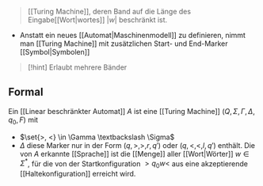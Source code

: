 > [[Turing Machine]], deren Band auf die Länge des Eingabe[[Wort|wortes]] $|w|$ beschränkt ist.


- Anstatt ein neues [[Automat|Maschinenmodell]] zu definieren, nimmt man [[Turing Machine]] mit zusätzlichen Start- und End-Marker [[Symbol|Symbolen]]


> [!hint] Erlaubt mehrere Bänder

## Formal
Ein [[Linear beschränkter Automat]] $A$ ist eine [[Turing Machine]] $(Q, \Sigma, \Gamma, \Delta, q_{0}, F)$ mit
- $\set{>, <} \in \Gamma \textbackslash \Sigma$ 
- $\Delta$ diese Marker nur in der Form $(q, >, >, r, q')$ oder $(q, <, <, l, q')$ enthält.
Die von $A$ erkannte [[Sprache]] ist die [[Menge]] aller [[Wort|Wörter]] $w \in \Sigma^{*}$, für die von der Startkonfiguration $>q_{0}w<$ aus eine akzeptierende [[Haltekonfiguration]] erreicht wird.